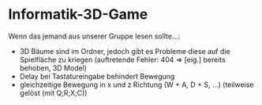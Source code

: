 # Informatik-3D-Game

Wenn das jemand aus unserer Gruppe lesen sollte...:

- 3D Bäume sind im Ordner, jedoch gibt es Probleme diese auf die Spielfläche zu kriegen (auftretende Fehler: 404 => [eig.] bereits behoben, 3D Model)
- Delay bei Tastatureingabe behindert Bewegung
- gleichzeitige Bewegung in x und z Richtung (W + A, D + S, ...) (teilweise gelöst (mit Q;R;X;C))
